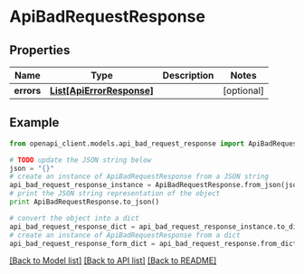 # ApiBadRequestResponse


## Properties
Name | Type | Description | Notes
------------ | ------------- | ------------- | -------------
**errors** | [**List[ApiErrorResponse]**](ApiErrorResponse.md) |  | [optional] 

## Example

```python
from openapi_client.models.api_bad_request_response import ApiBadRequestResponse

# TODO update the JSON string below
json = "{}"
# create an instance of ApiBadRequestResponse from a JSON string
api_bad_request_response_instance = ApiBadRequestResponse.from_json(json)
# print the JSON string representation of the object
print ApiBadRequestResponse.to_json()

# convert the object into a dict
api_bad_request_response_dict = api_bad_request_response_instance.to_dict()
# create an instance of ApiBadRequestResponse from a dict
api_bad_request_response_form_dict = api_bad_request_response.from_dict(api_bad_request_response_dict)
```
[[Back to Model list]](../README.md#documentation-for-models) [[Back to API list]](../README.md#documentation-for-api-endpoints) [[Back to README]](../README.md)


